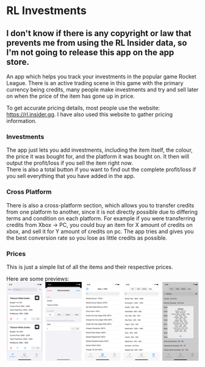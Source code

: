 # RL Investments
## I don't know if there is any copyright or law that prevents me from using the RL Insider data, so I'm not going to release this app on the app store.

An app which helps you track your investments in the popular game Rocket League. There is an active trading scene in this game with the primary currency being credits, many people make investments and try and sell later on when the price of the item has gone up in price.

To get accurate pricing details, most people use the website: https://rl.insider.gg. I have also used this website to gather pricing information.

### Investments
The app just lets you add investments, including the item itself, the colour, the price it was bought for, and the platform it was bought on. It then will output the profit/loss if you sell the item right now.\
There is also a total button if you want to find out the complete profit/loss if you sell everything that you have added in the app.

### Cross Platform
There is also a cross-platform section, which allows you to transfer credits from one platform to another, since it is not directly possible due to differing terms and condition on each platform. For example if you were transferring credits from Xbox -> PC, you could buy an item for X amount of credits on xbox, and sell it for Y amount of credits on pc. The app tries and gives you the best conversion rate so you lose as little credits as possible.

### Prices
This is just a simple list of all the items and their respective prices.

Here are some previews:
![Previews](https://github.com/AryaaSk/RL-Investments/blob/main/Previews/Previews.png?raw=true)